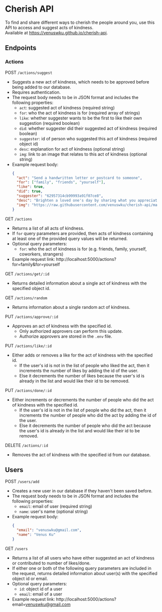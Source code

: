 # Cherish API
To find and share different ways to cherish the people around you, use this API to access and suggest acts of kindness.\
Available at https://venuswku.github.io/cherish-api.

## Endpoints
### Actions
POST `/actions/suggest`
- Suggests a new act of kindness, which needs to be approved before being added to our database.
- Requires authentication.
- The request body needs to be in JSON format and includes the following properties:
  - `act`: suggested act of kindness (required string)
  - `for`: who the act of kindness is for (required array of strings)
  - `like`: whether suggester wants to be the first to like their own suggestion (required boolean)
  - `did`: whether suggester did their suggested act of kindness (required boolean)
  - `suggester`: id of person who suggested this act of kindness (required object id)
  - `desc`: explanation for act of kindness (optional string)
  - `img`: link to an image that relates to this act of kindness (optional string)
- Example request body:
  ```json
  {
    "act": "Send a handwritten letter or postcard to someone",
    "for": ["family", "friends", "yourself"],
    "like": true,
    "did": true,
    "suggester": "62957314cb99993a91f07ce8",
    "desc": "Brighten a loved one's day by sharing what you appreciate about them!",
    "img": "https://raw.githubusercontent.com/venuswku/cherish-api/master/images/handwritten-letter.jpg?token=GHSAT0AAAAAABUX4HZF5SDO5DK66YPFHCF6YUWUFYA"
  }
  ```

GET `/actions`
- Returns a list of all acts of kindness.
- If `for` query parameters are provided, then acts of kindness containing at least one of the provided query values will be returned.
- Optional query parameters:
  - `for`: who the act of kindness is for (e.g. friends, family, yourself, coworkers, strangers)
- Example request link: http://localhost:5000/actions?for=family&for=yourself

GET `/actions/get/:id`
- Returns detailed information about a single act of kindness with the specified object id.

GET `/actions/random`
- Returns information about a single random act of kindness.

PUT `/actions/approve/:id`
- Approves an act of kindness with the specified id.
  - Only authorized approvers can perform this update.
  - Authorize approvers are stored in the `.env` file.

PUT `/actions/like/:id`
- Either adds or removes a like for the act of kindness with the specified id.
  - If the user's id is not in the list of people who liked the act, then it increments the number of likes by adding the id of the user.
  - Else it decrements the number of likes because the user's id is already in the list and would like their id to be removed.

PUT `/actions/done/:id`
- Either increments or decrements the number of people who did the act of kindness with the specified id.
  - If the user's id is not in the list of people who did the act, then it increments the number of people who did the act by adding the id of the user.
  - Else it decrements the number of people who did the act because the user's id is already in the list and would like their id to be removed.

DELETE `/actions/:id`
- Removes the act of kindness with the specified id from our database.

## Users
POST `/users/add`
- Creates a new user in our database if they haven't been saved before.
- The request body needs to be in JSON format and includes the following properties:
  - `email`: email of user (required string)
  - `name`: user's name (optional string)
- Example request body:
  ```json
  {
    "email": "venuswku@gmail.com",
    "name": "Venus Ku"
  }
  ```

GET `/users`
- Returns a list of all users who have either suggested an act of kindness or contributed to number of likes/done.
- If either one or both of the following query parameters are included in the request, returns detailed information about user(s) with the specified object id or email.
- Optional query parameters:
  - `id`: object id of a user
  - `email`: email of a user
- Example request link: http://localhost:5000/actions?email=venuswku@gmail.com